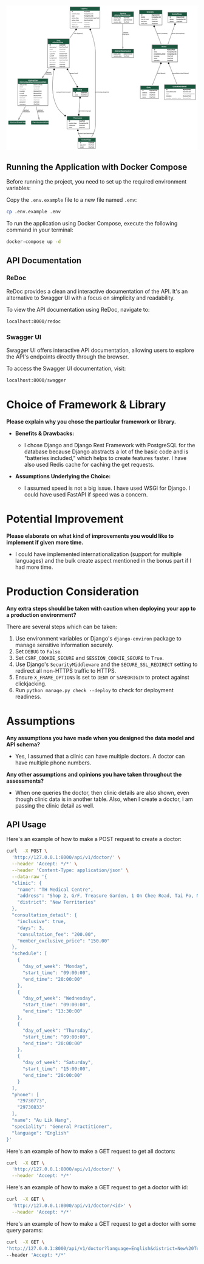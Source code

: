 ![Model Diagram](models.svg "Model Diagram")

## Running the Application with Docker Compose

Before running the project, you need to set up the required environment variables:

Copy the `.env.example` file to a new file named `.env`:

```bash
cp .env.example .env
```

To run the application using Docker Compose, execute the following command in your terminal:

```bash
docker-compose up -d
```

## API Documentation

### ReDoc

ReDoc provides a clean and interactive documentation of the API. It's an alternative to Swagger UI with a focus on simplicity and readability.

To view the API documentation using ReDoc, navigate to:
```bash
localhost:8000/redoc
```

### Swagger UI

Swagger UI offers interactive API documentation, allowing users to explore the API's endpoints directly through the browser.

To access the Swagger UI documentation, visit:
```bash
localhost:8000/swagger
```


# Choice of Framework & Library

**Please explain why you chose the particular framework or library.**

- **Benefits & Drawbacks:**

  - I chose Django and Django Rest Framework with PostgreSQL for the database because Django abstracts a lot of the basic code and is "batteries included," which helps to create features faster. I have also used Redis cache for caching the get requests.

- **Assumptions Underlying the Choice:**
  - I assumed speed is not a big issue. I have used WSGI for Django. I could have used FastAPI if speed was a concern.

# Potential Improvement

**Please elaborate on what kind of improvements you would like to implement if given more time.**

- I could have implemented internationalization (support for multiple languages) and the bulk create aspect mentioned in the bonus part if I had more time.

# Production Consideration

**Any extra steps should be taken with caution when deploying your app to a production environment?**

There are several steps which can be taken:

1. Use environment variables or Django's `django-environ` package to manage sensitive information securely.
2. Set `DEBUG` to `False`.
3. Set `CSRF_COOKIE_SECURE` and `SESSION_COOKIE_SECURE` to `True`.
4. Use Django's `SecurityMiddleware` and the `SECURE_SSL_REDIRECT` setting to redirect all non-HTTPS traffic to HTTPS.
5. Ensure `X_FRAME_OPTIONS` is set to `DENY` or `SAMEORIGIN` to protect against clickjacking.
6. Run `python manage.py check --deploy` to check for deployment readiness.

# Assumptions

**Any assumptions you have made when you designed the data model and API schema?**

- Yes, I assumed that a clinic can have multiple doctors. A doctor can have multiple phone numbers.

**Any other assumptions and opinions you have taken throughout the assessments?**

- When one queries the doctor, then clinic details are also shown, even though clinic data is in another table. Also, when I create a doctor, I am passing the clinic detail as well.

## API Usage

Here's an example of how to make a POST request to create a doctor:

```sh
curl  -X POST \
  'http://127.0.0.1:8000/api/v1/doctor/' \
  --header 'Accept: */*' \
  --header 'Content-Type: application/json' \
  --data-raw '{
  "clinic": {
    "name": "TH Medical Centre",
    "address": "Shop 2, G/F, Treasure Garden, 1 On Chee Road, Tai Po, New Territories",
    "district": "New Territories"
  },
  "consultation_detail": {
    "inclusive": true,
    "days": 3,
    "consultation_fee": "200.00",
    "member_exclusive_price": "150.00"
  },
  "schedule": [
    {
      "day_of_week": "Monday",
      "start_time": "09:00:00",
      "end_time": "20:00:00"
    },
    {
      "day_of_week": "Wednesday",
      "start_time": "09:00:00",
      "end_time": "13:30:00"
    },
    {
      "day_of_week": "Thursday",
      "start_time": "09:00:00",
      "end_time": "20:00:00"
    },
    {
      "day_of_week": "Saturday",
      "start_time": "15:00:00",
      "end_time": "20:00:00"
    }
  ],
  "phone": [
    "29730773",
    "29730833"
  ],
  "name": "Au Lik Hang",
  "speciality": "General Practitioner",
  "language": "English"
}'
```
Here's an example of how to make a GET request to get all doctors:

```sh
curl  -X GET \
  'http://127.0.0.1:8000/api/v1/doctor/' \
  --header 'Accept: */*'
  ```

  Here's an example of how to make a GET request to get a doctor with id:

```sh
curl  -X GET \
  'http://127.0.0.1:8000/api/v1/doctor/<id>' \
  --header 'Accept: */*'
  ```

Here's an example of how to make a GET request to get a doctor with some query params:

  ```sh
  curl  -X GET \
  'http://127.0.0.1:8000/api/v1/doctor?language=English&district=New%20Territories&price_min=100&price_max=500&speciality=General%20Practitioner' \
  --header 'Accept: */*'
  ```